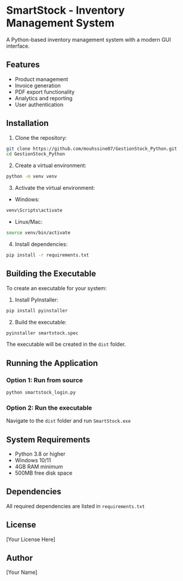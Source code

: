 # SmartStock - Inventory Management System

A Python-based inventory management system with a modern GUI interface.

## Features
- Product management
- Invoice generation
- PDF export functionality
- Analytics and reporting
- User authentication

## Installation

1. Clone the repository:
```bash
git clone https://github.com/mouhssine07/GestionStock_Python.git
cd GestionStock_Python
```

2. Create a virtual environment:
```bash
python -m venv venv
```

3. Activate the virtual environment:
- Windows:
```bash
venv\Scripts\activate
```
- Linux/Mac:
```bash
source venv/bin/activate
```

4. Install dependencies:
```bash
pip install -r requirements.txt
```

## Building the Executable

To create an executable for your system:

1. Install PyInstaller:
```bash
pip install pyinstaller
```

2. Build the executable:
```bash
pyinstaller smartstock.spec
```

The executable will be created in the `dist` folder.

## Running the Application

### Option 1: Run from source
```bash
python smartstock_login.py
```

### Option 2: Run the executable
Navigate to the `dist` folder and run `SmartStock.exe`

## System Requirements
- Python 3.8 or higher
- Windows 10/11
- 4GB RAM minimum
- 500MB free disk space

## Dependencies
All required dependencies are listed in `requirements.txt`

## License
[Your License Here]

## Author
[Your Name] 